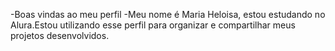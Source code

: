 -Boas vindas ao meu perfil
-Meu nome é Maria Heloisa, estou estudando no Alura.Estou utilizando esse perfil para organizar e compartilhar meus projetos desenvolvidos.            
